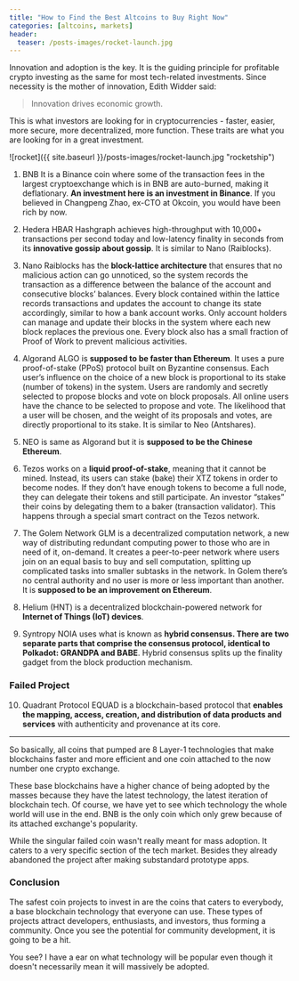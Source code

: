 ```yaml
---
title: "How to Find the Best Altcoins to Buy Right Now"
categories: [altcoins, markets]
header:
  teaser: /posts-images/rocket-launch.jpg
---
```


Innovation and adoption is the key. It is the guiding principle for profitable crypto investing as the same for most tech-related investments. Since necessity 
is the mother of innovation, Edith Widder said:

> Innovation drives economic growth.

This is what investors are looking for in cryptocurrencies - faster, easier, more secure, more decentralized, more function. These traits are what you are
looking for in a great investment.

![rocket]({{ site.baseurl }}/posts-images/rocket-launch.jpg "rocketship")

1. BNB It is a Binance coin where some of the transaction fees in the largest cryptoexchange which is in BNB are auto-burned, making it deflationary. 
**An investment here is an investment in Binance**. If you believed in Changpeng Zhao, ex-CTO at Okcoin, you would have been rich by now.

2. Hedera HBAR Hashgraph achieves high-throughput with 10,000+ transactions per second today and low-latency finality in seconds from its **innovative gossip about gossip**. 
It is similar to Nano (Raiblocks).

3. Nano Raiblocks has the **block-lattice architecture** that ensures that no malicious action can go unnoticed, so the system records the transaction as a 
difference between the balance of the account and consecutive blocks’ balances. Every block contained within the lattice records transactions and updates the 
account to change its state accordingly, similar to how a bank account works. Only account holders can manage and update their blocks in the system where each 
new block replaces the previous one. Every block also has a small fraction of Proof of Work to prevent malicious activities.

4. Algorand ALGO is **supposed to be faster than Ethereum**. It uses a pure proof-of-stake (PPoS) protocol built on Byzantine consensus. Each user’s influence 
on the choice of a new block is proportional to its stake (number of tokens) in the system. Users are randomly and secretly selected to propose blocks and 
vote on block proposals. All online users have the chance to be selected to propose and vote. The likelihood that a user will be chosen, and the weight of its 
proposals and votes, are directly proportional to its stake. It is similar to Neo (Antshares).

5. NEO is same as Algorand but it is **supposed to be the Chinese Ethereum**.

6. Tezos works on a **liquid proof-of-stake**, meaning that it cannot be mined. Instead, its users can stake (bake) their XTZ tokens in order to become nodes. 
If they don’t have enough tokens to become a full node, they can delegate their tokens and still participate. An investor “stakes” their coins by delegating 
them to a baker (transaction validator). This happens through a special smart contract on the Tezos network.

7. The Golem Network GLM is a decentralized computation network, a new way of distributing redundant computing power to those who are in need of it, 
on-demand. It creates a peer-to-peer network where users join on an equal basis to buy and sell computation, splitting up complicated tasks into smaller 
subtasks in the network. In Golem there’s no central authority and no user is more or less important than another. It is **supposed to be an improvement on Ethereum**.

8. Helium (HNT) is a decentralized blockchain-powered network for **Internet of Things (IoT) devices**.

9. Syntropy NOIA uses what is known as **hybrid consensus. There are two separate parts that comprise the consensus protocol, identical to Polkadot: GRANDPA and BABE**. 
Hybrid consensus splits up the finality gadget from the block production mechanism.

### Failed Project

10. Quadrant Protocol EQUAD is a blockchain-based protocol that **enables the mapping, access, creation, and distribution of data products and services** with 
authenticity and provenance at its core.
----
So basically, all coins that pumped are 8 Layer-1 technologies that make blockchains faster and more efficient and one coin attached to the now number one 
crypto exchange.

These base blockchains have a higher chance of being adopted by the masses because they have the latest technology, the latest iteration of blockchain tech. Of
course, we have yet to see which technology the whole world will use in the end. BNB is the only coin which only grew because of its attached exchange's popularity.

While the singular failed coin wasn't really meant for mass adoption. It caters to a very specific section of the tech market. Besides they already abandoned the project 
after making substandard prototype apps.

### Conclusion

The safest coin projects to invest in are the coins that caters to everybody, a base blockchain technology that everyone can use. These types of projects attract
developers, enthusiasts, and investors, thus forming a community. Once you see the potential for community development, it is going to be a hit.

You see? I have a ear on what technology will be popular even though it doesn't necessarily mean it will massively be adopted. 